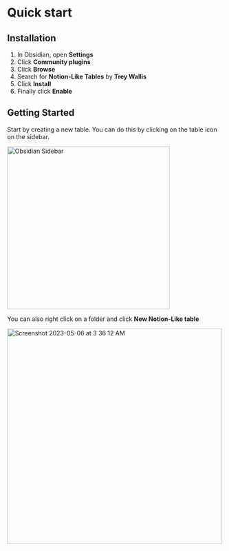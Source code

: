 # Quick start

## Installation

1. In Obsidian, open **Settings**
2. Click **Community plugins**
3. Click **Browse**
4. Search for **Notion-Like Tables** by **Trey Wallis**
5. Click **Install**
6. Finally click **Enable**

## Getting Started

Start by creating a new table. You can do this by clicking on the table icon on the sidebar.

<img width="378" alt="Obsidian Sidebar" src="https://user-images.githubusercontent.com/40307803/233815916-c2c43dc6-5a99-4810-901a-d1e3cce97be0.png">

You can also right click on a folder and click **New Notion-Like table**

<img width="500" alt="Screenshot 2023-05-06 at 3 36 12 AM" src="https://user-images.githubusercontent.com/40307803/236616281-51fdab3e-fb43-4d5b-a33d-86141ab192b7.png">

